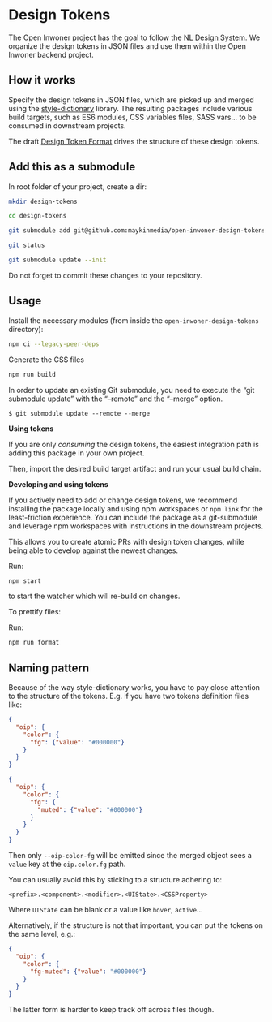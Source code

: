 # Design Tokens

The Open Inwoner project has the goal to follow the
[NL Design System](https://github.com/nl-design-system). We organize
the design tokens in JSON files and use them within the Open Inwoner
backend project.

## How it works

Specify the design tokens in JSON files, which are picked up and merged using the
[style-dictionary](https://www.npmjs.com/package/style-dictionary) library. The resulting packages
include various build targets, such as ES6 modules, CSS variables files, SASS vars... to be consumed
in downstream projects.

The draft [Design Token Format](https://design-tokens.github.io/community-group/format/) drives the
structure of these design tokens.

## Add this as a submodule

In root folder of your project, create a dir:

```bash
mkdir design-tokens

cd design-tokens

git submodule add git@github.com:maykinmedia/open-inwoner-design-tokens.git

git status

git submodule update --init
```

Do not forget to commit these changes to your repository.


## Usage

Install the necessary modules (from inside the `open-inwoner-design-tokens` directory):

```bash
npm ci --legacy-peer-deps
```

Generate the CSS files

```bash
npm run build
```

In order to update an existing Git submodule, you need to execute the “git submodule update” with the “–remote” and the “–merge” option.

`$ git submodule update --remote --merge`

**Using tokens**

If you are only _consuming_ the design tokens, the easiest integration path is adding this
package in your own project.

Then, import the desired build target artifact and run your usual build chain.

**Developing and using tokens**

If you actively need to add or change design tokens, we recommend installing the package locally and
using npm workspaces or `npm link` for the least-friction experience. You can include the package as
a git-submodule and leverage npm workspaces with instructions in the downstream projects.

This allows you to create atomic PRs with design token changes, while being able to develop against
the newest changes.

Run:

```bash
npm start
```

to start the watcher which will re-build on changes.

To prettify files:

Run:

```bash
npm run format
```

## Naming pattern

Because of the way style-dictionary works, you have to pay close attention to the structure of the
tokens. E.g. if you have two tokens definition files like:

```json
{
  "oip": {
    "color": {
      "fg": {"value": "#000000"}
    }
  }
}
```

```json
{
  "oip": {
    "color": {
      "fg": {
        "muted": {"value": "#000000"}
      }
    }
  }
}
```

Then only `--oip-color-fg` will be emitted since the merged object sees a `value` key at the
`oip.color.fg` path.

You can usually avoid this by sticking to a structure adhering to:

```
<prefix>.<component>.<modifier>.<UIState>.<CSSProperty>
```

Where `UIState` can be blank or a value like `hover`, `active`...

Alternatively, if the structure is not that important, you can put the tokens on the same level,
e.g.:

```json
{
  "oip": {
    "color": {
      "fg-muted": {"value": "#000000"}
    }
  }
}
```

The latter form is harder to keep track off across files though.
